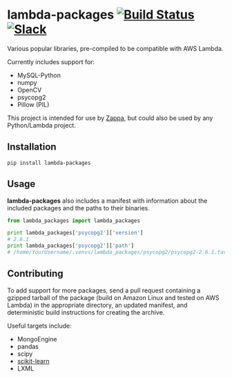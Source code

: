 # lambda-packages [![Build Status](https://travis-ci.org/Miserlou/lambda-packages.svg)](https://travis-ci.org/Miserlou/lambda-packages) [![Slack](https://img.shields.io/badge/chat-slack-ff69b4.svg)](https://slackautoinviter.herokuapp.com/)
Various popular libraries, pre-compiled to be compatible with AWS Lambda.

Currently includes support for:

* MySQL-Python
* numpy 
* OpenCV 
* psycopg2
* Pillow (PIL) 

This project is intended for use by [Zappa](https://github.com/Miserlou/Zappa), but could also be used by any Python/Lambda project.

## Installation

    pip install lambda-packages

## Usage

**lambda-packages** also includes a manifest with information about the included packages and the paths to their binaries.

```python
from lambda_packages import lambda_packages

print lambda_packages['psycopg2']['version'] 
# 2.6.1
print lambda_packages['psycopg2']['path'] 
# /home/YourUsername/.venvs/lambda_packages/psycopg2/psycopg2-2.6.1.tar.gz
```

## Contributing

To add support for more packages, send a pull request containing a gzipped tarball of the package (build on Amazon Linux and tested on AWS Lambda) in the appropriate directory, an updated manifest, and deterministic build instructions for creating the archive.

Useful targets include:

* MongoEngine
* pandas
* scipy
* [scikit-learn](https://serverlesscode.com/post/deploy-scikitlearn-on-lamba/)
* LXML 
